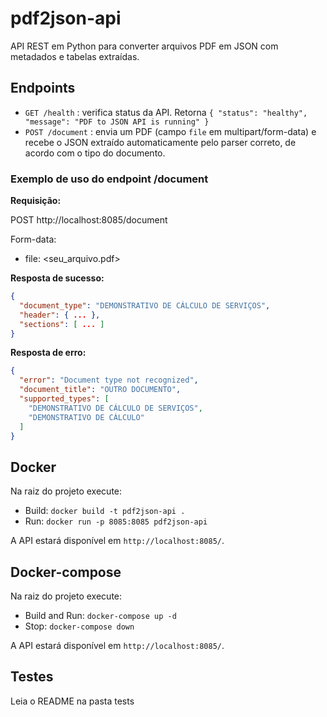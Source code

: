 # pdf2json-api

API REST em Python para converter arquivos PDF em JSON com metadados e tabelas extraídas.


## Endpoints

- `GET /health` : verifica status da API. Retorna `{ "status": "healthy", "message": "PDF to JSON API is running" }`
- `POST /document` : envia um PDF (campo `file` em multipart/form-data) e recebe o JSON extraído automaticamente pelo parser correto, de acordo com o tipo do documento.

### Exemplo de uso do endpoint /document

**Requisição:**

POST http://localhost:8085/document

Form-data:
- file: <seu_arquivo.pdf>

**Resposta de sucesso:**
```json
{
  "document_type": "DEMONSTRATIVO DE CÁLCULO DE SERVIÇOS",
  "header": { ... },
  "sections": [ ... ]
}
```

**Resposta de erro:**
```json
{
  "error": "Document type not recognized",
  "document_title": "OUTRO DOCUMENTO",
  "supported_types": [
    "DEMONSTRATIVO DE CÁLCULO DE SERVIÇOS",
    "DEMONSTRATIVO DE CÁLCULO"
  ]
}
```

## Docker

Na raiz do projeto execute:

- Build: `docker build -t pdf2json-api .`  
- Run: `docker run -p 8085:8085 pdf2json-api`  

A API estará disponível em `http://localhost:8085/`.

## Docker-compose

Na raiz do projeto execute:

- Build and Run: `docker-compose up -d`
- Stop: `docker-compose down`

A API estará disponível em `http://localhost:8085/`.

## Testes

Leia o README na pasta tests